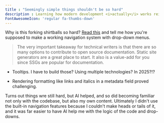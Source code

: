 ```yaml
---
title : "Seemingly simple things shouldn't be so hard"
description : Learning how modern development <i>actually</i> works reinforced the importance of good developer documentation &mdash; by having to use actual developer documentation.
FontAwesomeIcon: 'regular fa-thumbs-down'
---
```


Why is this forking shirtballs so hard? [Read this](https://www.11ty.dev/docs/plugins/navigation/) and tell me how you're supposed to make a working navigation system with drop-down menus.

> The very important takeaway for technical writers is that there are so many options to contribute to open source documentation. Static site generators are a great place to start. It also is a value-add for you since SSGs are popular for documentation.

- Tooltips. I have to build those? Using multiple technologies? In 2025?!?

- Rendering formatting like links and italics in a metadata field proved challenging.

Turns out things wre still hard, but AI helped, and so did becoming familiar not only with the codebase, but also my own content. Ultimately I didn't use the built-in navigation features because I couldn't make heads or tails of it, and it was far easier to have AI help me with the logic of the code and drop-downs.
